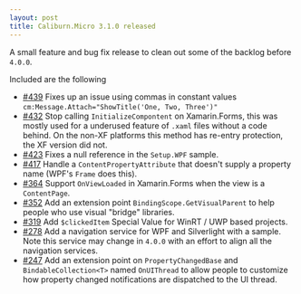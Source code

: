 ```yaml
---
layout: post
title: Caliburn.Micro 3.1.0 released
---
```



A small feature and bug fix release to clean out some of the backlog before `4.0.0`. 

Included are the following

- [#439](https://github.com/Caliburn-Micro/Caliburn.Micro/issues/439) Fixes up an issue using commas in constant values `cm:Message.Attach="ShowTitle('One, Two, Three')"`
- [#432](https://github.com/Caliburn-Micro/Caliburn.Micro/issues/432) Stop calling `InitializeCompontent` on Xamarin.Forms, this was mostly used for a underused feature of `.xaml` files without a code behind. On the non-XF platforms this method has re-entry protection, the XF version did not.
- [#423](https://github.com/Caliburn-Micro/Caliburn.Micro/issues/423) Fixes a null reference in the `Setup.WPF` sample.
- [#417](https://github.com/Caliburn-Micro/Caliburn.Micro/issues/417) Handle a `ContentPropertyAttribute` that doesn't supply a property name (WPF's `Frame` does this).
- [#364](https://github.com/Caliburn-Micro/Caliburn.Micro/issues/364) Support `OnViewLoaded` in Xamarin.Forms when the view is a `ContentPage`.
- [#352](https://github.com/Caliburn-Micro/Caliburn.Micro/issues/352) Add an extension point `BindingScope.GetVisualParent` to help people who use visual "bridge" libraries.
- [#319](https://github.com/Caliburn-Micro/Caliburn.Micro/issues/319) Add `$clickedItem` Special Value for WinRT / UWP based projects.
- [#278](https://github.com/Caliburn-Micro/Caliburn.Micro/issues/278) Add a navigation service for WPF and Silverlight with a sample. Note this service may change in `4.0.0` with an effort to align all the navigation services.
- [#247](https://github.com/Caliburn-Micro/Caliburn.Micro/issues/247) Add an extension point on `PropertyChangedBase` and `BindableCollection<T>` named `OnUIThread` to allow people to customize how property changed notifications are dispatched to the UI thread.